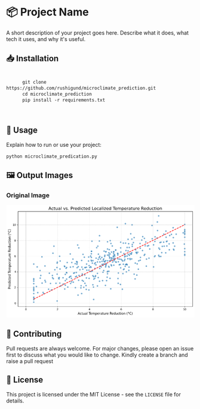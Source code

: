 <!DOCTYPE html>
<html lang="en">
<head>
  <meta charset="UTF-8">
  <meta name="viewport" content="width=device-width, initial-scale=1">

</head>
<body>

  <h1>📦 Project Name</h1>
  <p>A short description of your project goes here. Describe what it does, what tech it uses, and why it's useful.</p>

  <h2>📥 Installation</h2>
  <pre>
    <code>
      git clone https://github.com/rushigund/microclimate_prediction.git
      cd microclimate_prediction
      pip install -r requirements.txt
    </code>
  </pre>

  <h2>🚀 Usage</h2>
  <p>Explain how to run or use your project:</p>
  <pre><code>python microclimate_predication.py</code></pre>

  <h2>🖼️ Output Images</h2>
  <div class="image-gallery">
    <h3>Original Image</h3>
    <img src="Dashbards/download.png" alt="Original Input Image">

  </div>

  <h2>🤝 Contributing</h2>
  <p>Pull requests are always welcome. For major changes, please open an issue first to discuss what you would like to change. Kindly create a branch and raise a pull request</p>

  <h2>📄 License</h2>
  <p>This project is licensed under the MIT License - see the <code>LICENSE</code> file for details.</p>

</body>
</html>
